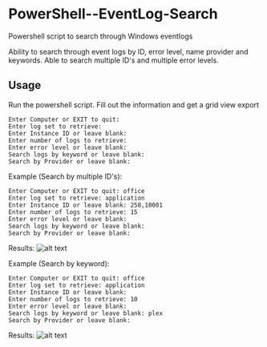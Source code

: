 # PowerShell--EventLog-Search
Powershell script to search through Windows eventlogs

Ability to search through event logs by ID, error level, name provider and keywords. Able to search multiple ID's and multiple error levels. 

## Usage
Run the powershell script. Fill out the information and get a grid view export

    Enter Computer or EXIT to quit: 
    Enter log set to retrieve: 
    Enter Instance ID or leave blank: 
    Enter number of logs to retrieve: 
    Enter error level or leave blank: 
    Search logs by keyword or leave blank: 
    Search by Provider or leave blank: 
    
Example (Search by multiple ID's):

    Enter Computer or EXIT to quit: office
    Enter log set to retrieve: application
    Enter Instance ID or leave blank: 258,10001
    Enter number of logs to retrieve: 15
    Enter error level or leave blank: 
    Search logs by keyword or leave blank: 
    Search by Provider or leave blank: 
    
Results:
![alt text](https://github.com/rrice2004/PowerShell--EventLog-Search/blob/master/Example1.PNG)


Example (Search by keyword):

    Enter Computer or EXIT to quit: office
    Enter log set to retrieve: application
    Enter Instance ID or leave blank: 
    Enter number of logs to retrieve: 10
    Enter error level or leave blank: 
    Search logs by keyword or leave blank: plex
    Search by Provider or leave blank: 
    
Results:
![alt text](https://github.com/rrice2004/PowerShell--EventLog-Search/blob/master/Example2.PNG)



